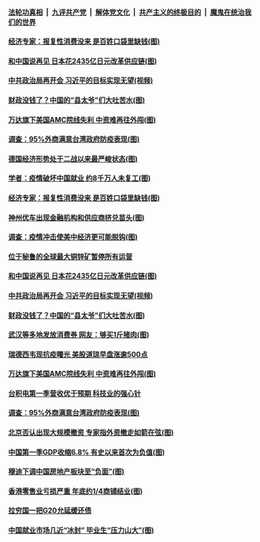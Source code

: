####  [法轮功真相](../../../../basic/blob/master/README.md?t=04190830) &nbsp;|&nbsp; [九评共产党](../../../../9ping.md/blob/master/README.md?t=04190830) &nbsp;|&nbsp; [解体党文化](../../../../jtdwh.md/blob/master/README.md?t=04190830)  &nbsp;|&nbsp; [共产主义的终极目的](../../../../gczydzjmd.md/blob/master/README.md?t=04190830) &nbsp;|&nbsp; [魔鬼在统治我们的世界](../../../../mgztzwmdsj.md/blob/master/README.md?t=04190830) 

#### [经济专家：报复性消费没来 是百姓口袋里缺钱(图)](../pages/p5/930262.md?t=04190830) 

#### [和中国说再见 日本花2435亿日元改革供应链(图)](../pages/p5/930250.md?t=04190830) 

#### [中共政治局再开会 习近平的目标实现无望(视频)](../pages/p5/930188.md?t=04190830) 

#### [财政没钱了？中国的“县太爷”们大吐苦水(图)](../pages/p5/930171.md?t=04190830) 

#### [万达旗下美国AMC院线失利 中资难再往外闯(图)](../pages/p5/930155.md?t=04190830) 

#### [调查：95%外商满意台湾政府防疫表现(图)](../pages/p5/930152.md?t=04190830) 

#### [德国经济形势处于二战以来最严峻状态(图)](../pages/p5/930302.md?t=04190830) 

#### [学者：疫情破坏中国就业 约8千万人未复工(图)](../pages/p5/930301.md?t=04190830) 

#### [经济专家：报复性消费没来 是百姓口袋里缺钱(图)](../pages/p5/930262.md?t=04190830) 

#### [神州优车出现金融机构和供应商挤兑苗头(图)](../pages/p5/930254.md?t=04190830) 

#### [调查：疫情冲击使美中经济更可能脱钩(图)](../pages/p5/930252.md?t=04190830) 

#### [位于秘鲁的全球最大铜锌矿暂停所有运营](../pages/p5/930251.md?t=04190830) 

#### [和中国说再见 日本花2435亿日元改革供应链(图)](../pages/p5/930250.md?t=04190830) 

#### [中共政治局再开会 习近平的目标实现无望(视频)](../pages/p5/930188.md?t=04190830) 

#### [财政没钱了？中国的“县太爷”们大吐苦水(图)](../pages/p5/930171.md?t=04190830) 

#### [武汉等多地发放消费券 网友：够买1斤猪肉(图)](../pages/p5/930201.md?t=04190830) 

#### [瑞德西韦现抗疫曙光 美股道琼早盘涨逾500点](../pages/p5/930158.md?t=04190830) 

#### [万达旗下美国AMC院线失利 中资难再往外闯(图)](../pages/p5/930155.md?t=04190830) 

#### [台积电第一季营收优于预期 科技业的强心针](../pages/p5/930154.md?t=04190830) 

#### [调查：95%外商满意台湾政府防疫表现(图)](../pages/p5/930152.md?t=04190830) 

#### [北京否认出现大规模撤资 专家指外资撤走如箭在弦(图)](../pages/p5/930148.md?t=04190830) 

#### [中国第一季GDP收缩6.8% 有史以来首次为负值(图)](../pages/p5/930110.md?t=04190830) 

#### [穆迪下调中国房地产板块至“负面”(图)](../pages/p5/930123.md?t=04190830) 

#### [香港零售业亏损严重 年底约1/4商铺结业(图)](../pages/p5/930121.md?t=04190830) 

#### [拉穷国一把G20允延缓还债](../pages/p5/930092.md?t=04190830) 

#### [中国就业市场几近“冰封” 毕业生“压力山大”(图)](../pages/p5/930061.md?t=04190830) 

